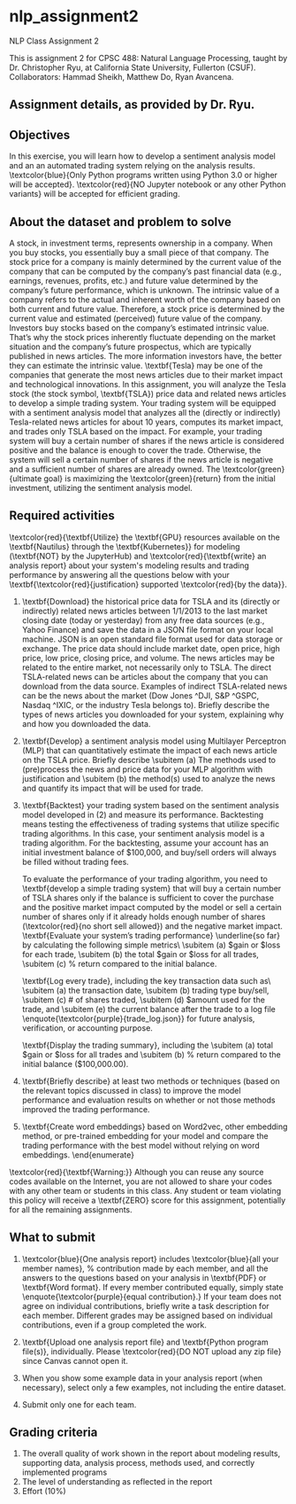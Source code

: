 # nlp_assignment2
NLP Class Assignment 2

This is assignment 2 for CPSC 488: Natural Language Processing, taught by Dr. Christopher Ryu, at California State University, Fullerton (CSUF).
Collaborators: Hammad Sheikh, Matthew Do, Ryan Avancena.

Assignment details, as provided by Dr. Ryu.
--------------------------------------------------------------------------------

## Objectives
In this exercise, you will learn how to develop a sentiment analysis model and an an automated trading system relying on the analysis results.
\textcolor{blue}{Only Python programs written using Python 3.0 or higher will be accepted}. \textcolor{red}{NO Jupyter notebook or any other Python variants} will be accepted for efficient grading.


## About the dataset and problem to solve
A stock, in investment terms, represents ownership in a company. When you buy stocks, you essentially buy a small piece of that company. The stock price for a company is mainly determined by the current value of the company that can be computed by the company’s past financial data (e.g., earnings, revenues, profits, etc.) and future value determined by the company’s future performance, which is unknown. The intrinsic value of a company refers to the actual and inherent worth of the company based on both current and future value. Therefore, a stock price is determined by the current value and estimated (perceived) future value of the company. Investors buy stocks based on the company’s estimated intrinsic value. That’s why the stock prices inherently fluctuate depending on the market situation and the company’s future prospectus, which are typically published in news articles. The more information investors have, the better they can estimate the intrinsic value.
\textbf{Tesla} may be one of the companies that generate the most news articles due to their market impact and technological innovations. In this assignment, you will analyze the Tesla stock (the stock symbol, \textbf{TSLA}) price data and related news articles to develop a simple trading system. Your trading system will be equipped with a sentiment analysis model that analyzes all the (directly or indirectly) Tesla-related news articles for about 10 years, computes its market impact, and trades only TSLA based on the impact. For example, your trading system will buy a certain number of shares if the news article is considered positive and the balance is enough to cover the trade. Otherwise, the system will sell a certain number of shares if the news article is negative and a sufficient number of shares are already owned. The \textcolor{green}{ultimate goal} is maximizing the \textcolor{green}{return} from the initial investment, utilizing the sentiment analysis model.

## Required activities
\textcolor{red}{\textbf{Utilize} the \textbf{GPU} resources available on the \textbf{Nautilus} through the \textbf{Kubernetes}} for modeling (\textbf{NOT} by the JupyterHub) and \textcolor{red}{\textbf{write} an analysis report} about your system's modeling results and trading performance by answering all the questions below with your \textbf{\textcolor{red}{justification} supported \textcolor{red}{by the data}}.

1. \textbf{Download} the historical price data for TSLA and its (directly or indirectly) related news articles between 1/1/2013 to the last market closing date (today or yesterday) from any free data sources (e.g., Yahoo Finance) and save the data in a JSON file format on your local machine. JSON is an open standard file format used for data storage or exchange. The price data should include market date, open price, high price, low price, closing price, and volume. The news articles may be related to the entire market, not necessarily only to TSLA. The direct TSLA-related news can be articles about the company that you can download from the data source. Examples of indirect TSLA-related news can be the news about the market (Dow Jones \^DJI, S\&P \^GSPC, Nasdaq \^IXIC, or the industry Tesla belongs to). Briefly describe the types of news articles you downloaded for your system, explaining why and how you downloaded the data.

2. \textbf{Develop} a sentiment analysis model using Multilayer Perceptron (MLP) that can quantitatively estimate the impact of each news article on the TSLA price. Briefly describe
		\subitem (a) The methods used to (pre)process the news and price data for your MLP algorithm with justification and
		\subitem (b) the method(s) used to analyze the news and quantify its impact that will be used for trade.

3. \textbf{Backtest} your trading system based on the sentiment analysis model developed in (2) and measure its performance. Backtesting means testing the effectiveness of trading systems that utilize specific trading algorithms. In this case, your sentiment analysis model is a trading algorithm. For the backtesting, assume your account has an initial investment balance of \$100,000, and buy/sell orders will always be filled without trading fees.

	To evaluate the performance of your trading algorithm, you need to \textbf{develop a simple trading system} that will buy a certain number of TSLA shares only if the balance is sufficient to cover the purchase and the positive market impact computed by the model or sell a certain number of shares only if it already holds enough number of shares (\textcolor{red}{no short sell allowed}) and the negative market impact.
	\textbf{Evaluate your system’s trading performance} \underline{so far} by calculating the following simple metrics\\
		\subitem (a) \$gain or \$loss for each trade,
		\subitem (b) the total $gain or $loss for all trades,
		\subitem (c) \% return compared to the initial balance.

	\textbf{Log every trade}, including the key transaction data such as\\
		\subitem (a) the transaction date,
		\subitem (b) trading type buy/sell,
		\subitem (c) \# of shares traded,
		\subitem (d) \$amount used for the trade, and
		\subitem (e) the current balance after the trade to a log file \enquote{\textcolor{purple}{trade\_log.json}} for future analysis, verification, or accounting purpose.

	\textbf{Display the trading summary}, including the
		\subitem (a) total \$gain or \$loss for all trades and
		\subitem (b) \% return compared to the initial balance (\$100,000.00).

4. \textbf{Briefly describe} at least two methods or techniques (based on the relevant topics discussed in class) to improve the model performance and evaluation results on whether or not those methods improved the trading performance.

5. \textbf{Create word embeddings} based on Word2vec, other embedding method, or pre-trained embedding for your model and compare the trading performance with the best model without relying on word embeddings.
\end{enumerate}

\textcolor{red}{\textbf{Warning:}} Although you can reuse any source codes available on the Internet, you are not allowed to share your codes with any other team or students in this class. Any student or team violating this policy will receive a \textbf{ZERO} score for this assignment, potentially for all the remaining assignments.

## What to submit
1.  \textcolor{blue}{One analysis report} includes \textcolor{blue}{all your member names}, \% contribution made by each member, and all the answers to the questions based on your analysis in \textbf{PDF} or \textbf{Word format}. If every member contributed equally, simply state \enquote{\textcolor{purple}{equal contribution}.} If your team does not agree on individual contributions, briefly write a task description for each member. Different grades may be assigned based on individual contributions, even if a group completed the work.

2. \textbf{Upload one analysis report file} and \textbf{Python program file(s)}, individually. Please \textcolor{red}{DO NOT upload any zip file} since Canvas cannot open it.

3. When you show some example data in your analysis report (when necessary), select only a few examples, not including the entire dataset.

4. Submit only one for each team.

## Grading criteria
1. The overall quality of work shown in the report about modeling results, supporting data, analysis process, methods used, and correctly implemented programs
2. The level of understanding as reflected in the report
3. Effort (10\%)
